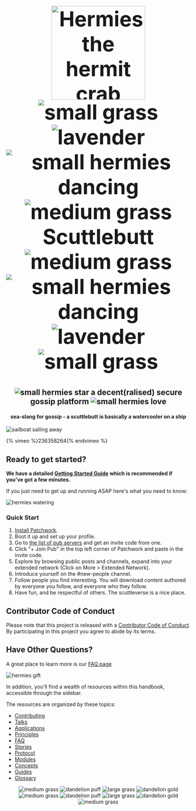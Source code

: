 <h1 align="center" style="font-size: 4em;">
  <img
    alt="Hermies the hermit crab"
    src="assets/hermies.png"
    width="256"
    height="256"
  />
  <br />
  <img src="./assets/garden/small-grass.gif" alt="small grass">
  <img src="./assets/garden/lavender.gif" alt="lavender">
  <img src="./assets/garden/small-hermies-dancing.gif" alt="small hermies dancing">
  <img src="./assets/garden/medium-grass.gif" alt="medium grass">
  Scuttlebutt
  <img src="./assets/garden/medium-grass.gif" alt="medium grass">
  <img src="./assets/garden/small-hermies-dancing.gif" alt="small hermies dancing">
  <img src="./assets/garden/lavender.gif" alt="lavender">
  <img src="./assets/garden/small-grass.gif" alt="small grass">
</h1>

<h2 align="center">
  <img src="./assets/garden/small-hermies-star.gif" alt="small hermies star">
  a decent(ralised) secure gossip platform
  <img src="./assets/garden/small-hermies-love.gif" alt="small hermies love">
</h2>

<h4 align="center">
  sea-slang for gossip - a scuttlebutt is basically a watercooler on a ship
</h4>

<img src="./assets/garden/sailing-away.gif" alt="sailboat sailing away">

{% vimeo %}236358264{% endvimeo %}

## Ready to get started?

**We have a detailed [Getting Started Guide](getting-started.md) which is
recommended if you've got a few minutes.**

If you just need to get up and running ASAP here's what you need to know:

<img src="./assets/garden/hermies-watering.gif" alt="hermies watering">

### Quick Start

1. [Install Patchwork](http://dinosaur.is/patchwork-downloader/).
2. Boot it up and set up your profile. 
3. Go to [the list of pub servers](https://github.com/ssbc/scuttlebot/wiki/Pub-Servers) and get an invite code from one.
4. Click "+ Join Pub" in the top left corner of Patchwork and paste in the invite code.
5. Explore by browsing public posts and channels, expand into your extended network (Click on More > Extended Network).
6. Introduce yourself on the #new-people channel.
7. Follow people you find interesting. You will download content authored by everyone you follow, and everyone who they follow.
8. Have fun, and be respectful of others. The scuttleverse is a nice place.

## Contributor Code of Conduct

Please note that this project is released with a [Contributor Code of Conduct](code-of-conduct.md). By participating in this project you agree to abide by its terms.

## Have Other Questions?

A great place to learn more is our [FAQ page](faq/index.md)

<img src="./assets/garden/hermies-gift.gif" alt="hermies gift">

In addition, you'll find a wealth of resources within this handbook, accessible through the sidebar.  

The resources are organized by these topics:

* [Contributing](contributing.md)
* [Talks](talks.md)
* [Applications](applications.md)
* [Principles](principles/index.md)
* [FAQ](faq/index.md)
* [Stories](stories/index.md)
* [Protocol](protocol.md)
* [Modules](modules.md)
* [Concepts](concepts/index.md)
* [Guides](guides/index.md)
* [Glossary](glossary.md)

<div align="center">
  <img src="./assets/garden/medium-grass.gif" alt="medium grass">
  <img src="./assets/garden/dandelion-puff.gif" alt="dandelion puff">
  <img src="./assets/garden/large-grass.gif" alt="large grass">
  <img src="./assets/garden/dandelion-gold.gif" alt="dandelion gold">
  <img src="./assets/garden/medium-grass.gif" alt="medium grass">
  <img src="./assets/garden/dandelion-puff.gif" alt="dandelion puff">
  <img src="./assets/garden/large-grass.gif" alt="large grass">
  <img src="./assets/garden/dandelion-gold.gif" alt="dandelion gold">
  <img src="./assets/garden/medium-grass.gif" alt="medium grass">
</div>
